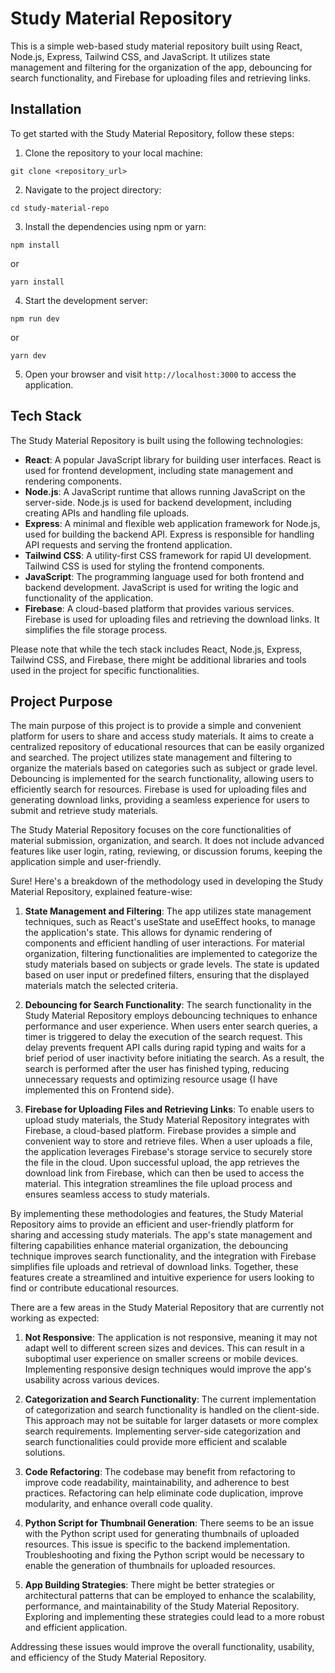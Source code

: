 # Study Material Repository

This is a simple web-based study material repository built using React, Node.js, Express, Tailwind CSS, and JavaScript. It utilizes state management and filtering for the organization of the app, debouncing for search functionality, and Firebase for uploading files and retrieving links.

## Installation

To get started with the Study Material Repository, follow these steps:

1. Clone the repository to your local machine:

```shell
git clone <repository_url>
```

2. Navigate to the project directory:

```shell
cd study-material-repo
```

3. Install the dependencies using npm or yarn:

```shell
npm install
```
or
```shell
yarn install
```

4. Start the development server:

```shell
npm run dev
```
or
```shell
yarn dev
```

5. Open your browser and visit `http://localhost:3000` to access the application.

## Tech Stack

The Study Material Repository is built using the following technologies:

- **React**: A popular JavaScript library for building user interfaces. React is used for frontend development, including state management and rendering components.
- **Node.js**: A JavaScript runtime that allows running JavaScript on the server-side. Node.js is used for backend development, including creating APIs and handling file uploads.
- **Express**: A minimal and flexible web application framework for Node.js, used for building the backend API. Express is responsible for handling API requests and serving the frontend application.
- **Tailwind CSS**: A utility-first CSS framework for rapid UI development. Tailwind CSS is used for styling the frontend components.
- **JavaScript**: The programming language used for both frontend and backend development. JavaScript is used for writing the logic and functionality of the application.
- **Firebase**: A cloud-based platform that provides various services. Firebase is used for uploading files and retrieving the download links. It simplifies the file storage process.

Please note that while the tech stack includes React, Node.js, Express, Tailwind CSS, and Firebase, there might be additional libraries and tools used in the project for specific functionalities.

## Project Purpose

The main purpose of this project is to provide a simple and convenient platform for users to share and access study materials. It aims to create a centralized repository of educational resources that can be easily organized and searched. The project utilizes state management and filtering to organize the materials based on categories such as subject or grade level. Debouncing is implemented for the search functionality, allowing users to efficiently search for resources. Firebase is used for uploading files and generating download links, providing a seamless experience for users to submit and retrieve study materials.

The Study Material Repository focuses on the core functionalities of material submission, organization, and search. It does not include advanced features like user login, rating, reviewing, or discussion forums, keeping the application simple and user-friendly.

Sure! Here's a breakdown of the methodology used in developing the Study Material Repository, explained feature-wise:

1. **State Management and Filtering**: The app utilizes state management techniques, such as React's useState and useEffect hooks, to manage the application's state. This allows for dynamic rendering of components and efficient handling of user interactions. For material organization, filtering functionalities are implemented to categorize the study materials based on subjects or grade levels. The state is updated based on user input or predefined filters, ensuring that the displayed materials match the selected criteria.

2. **Debouncing for Search Functionality**: The search functionality in the Study Material Repository employs debouncing techniques to enhance performance and user experience. When users enter search queries, a timer is triggered to delay the execution of the search request. This delay prevents frequent API calls during rapid typing and waits for a brief period of user inactivity before initiating the search. As a result, the search is performed after the user has finished typing, reducing unnecessary requests and optimizing resource usage {I have implemented this on Frontend side}.

3. **Firebase for Uploading Files and Retrieving Links**: To enable users to upload study materials, the Study Material Repository integrates with Firebase, a cloud-based platform. Firebase provides a simple and convenient way to store and retrieve files. When a user uploads a file, the application leverages Firebase's storage service to securely store the file in the cloud. Upon successful upload, the app retrieves the download link from Firebase, which can then be used to access the material. This integration streamlines the file upload process and ensures seamless access to study materials.

By implementing these methodologies and features, the Study Material Repository aims to provide an efficient and user-friendly platform for sharing and accessing study materials. The app's state management and filtering capabilities enhance material organization, the debouncing technique improves search functionality, and the integration with Firebase simplifies file uploads and retrieval of download links. Together, these features create a streamlined and intuitive experience for users looking to find or contribute educational resources.

There are a few areas in the Study Material Repository that are currently not working as expected:

1. **Not Responsive**: The application is not responsive, meaning it may not adapt well to different screen sizes and devices. This can result in a suboptimal user experience on smaller screens or mobile devices. Implementing responsive design techniques would improve the app's usability across various devices.

2. **Categorization and Search Functionality**: The current implementation of categorization and search functionality is handled on the client-side. This approach may not be suitable for larger datasets or more complex search requirements. Implementing server-side categorization and search functionalities could provide more efficient and scalable solutions.

3. **Code Refactoring**: The codebase may benefit from refactoring to improve code readability, maintainability, and adherence to best practices. Refactoring can help eliminate code duplication, improve modularity, and enhance overall code quality.

4. **Python Script for Thumbnail Generation**: There seems to be an issue with the Python script used for generating thumbnails of uploaded resources. This issue is specific to the backend implementation. Troubleshooting and fixing the Python script would be necessary to enable the generation of thumbnails for uploaded resources.

5. **App Building Strategies**: There might be better strategies or architectural patterns that can be employed to enhance the scalability, performance, and maintainability of the Study Material Repository. Exploring and implementing these strategies could lead to a more robust and efficient application.

Addressing these issues would improve the overall functionality, usability, and efficiency of the Study Material Repository.        


